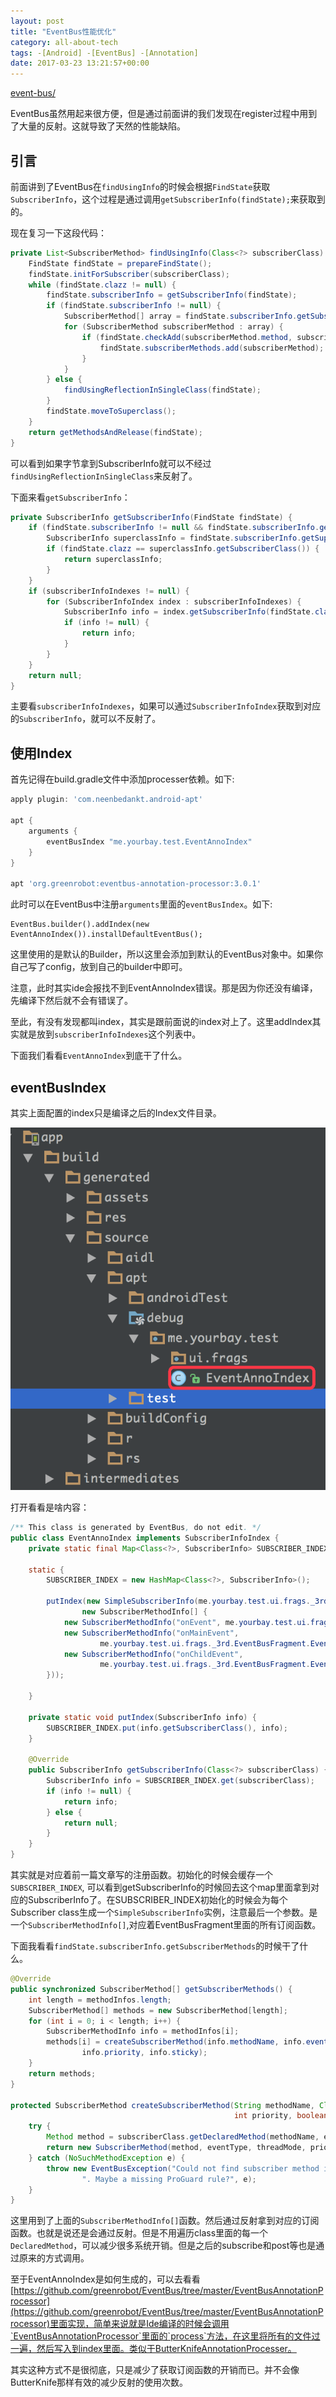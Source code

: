 ```yaml
---
layout: post
title: "EventBus性能优化"
category: all-about-tech
tags: -[Android] -[EventBus] -[Annotation]
date: 2017-03-23 13:21:57+00:00
---
```



[event-bus/](../event-bus/)

EventBus虽然用起来很方便，但是通过前面讲的我们发现在register过程中用到了大量的反射。这就导致了天然的性能缺陷。

## 引言

前面讲到了EventBus在`findUsingInfo`的时候会根据`FindState`获取`SubscriberInfo`，这个过程是通过调用`getSubscriberInfo(findState);`来获取到的。

现在复习一下这段代码：

```java
private List<SubscriberMethod> findUsingInfo(Class<?> subscriberClass) {
    FindState findState = prepareFindState();
    findState.initForSubscriber(subscriberClass);
    while (findState.clazz != null) {
        findState.subscriberInfo = getSubscriberInfo(findState);
        if (findState.subscriberInfo != null) {
            SubscriberMethod[] array = findState.subscriberInfo.getSubscriberMethods();
            for (SubscriberMethod subscriberMethod : array) {
                if (findState.checkAdd(subscriberMethod.method, subscriberMethod.eventType)) {
                    findState.subscriberMethods.add(subscriberMethod);
                }
            }
        } else {
            findUsingReflectionInSingleClass(findState);
        }
        findState.moveToSuperclass();
    }
    return getMethodsAndRelease(findState);
}
```

可以看到如果字节拿到SubscriberInfo就可以不经过`findUsingReflectionInSingleClass`来反射了。

下面来看`getSubscriberInfo`：

```java
private SubscriberInfo getSubscriberInfo(FindState findState) {
    if (findState.subscriberInfo != null && findState.subscriberInfo.getSuperSubscriberInfo() != null) {
        SubscriberInfo superclassInfo = findState.subscriberInfo.getSuperSubscriberInfo();
        if (findState.clazz == superclassInfo.getSubscriberClass()) {
            return superclassInfo;
        }
    }
    if (subscriberInfoIndexes != null) {
        for (SubscriberInfoIndex index : subscriberInfoIndexes) {
            SubscriberInfo info = index.getSubscriberInfo(findState.clazz);
            if (info != null) {
                return info;
            }
        }
    }
    return null;
}
```

主要看`subscriberInfoIndexes`，如果可以通过`SubscriberInfoIndex`获取到对应的`SubscriberInfo`，就可以不反射了。

## 使用Index

首先记得在build.gradle文件中添加processer依赖。如下:

```groovy
apply plugin: 'com.neenbedankt.android-apt'

apt {
    arguments {
        eventBusIndex "me.yourbay.test.EventAnnoIndex"
    }
}

apt 'org.greenrobot:eventbus-annotation-processor:3.0.1'
```

此时可以在EventBus中注册`arguments`里面的`eventBusIndex`。如下:

```
EventBus.builder().addIndex(new EventAnnoIndex()).installDefaultEventBus();
```

这里使用的是默认的Builder，所以这里会添加到默认的EventBus对象中。如果你自己写了config，放到自己的builder中即可。

注意，此时其实ide会报找不到EventAnnoIndex错误。那是因为你还没有编译，先编译下然后就不会有错误了。

至此，有没有发现都叫index，其实是跟前面说的index对上了。这里addIndex其实就是放到`subscriberInfoIndexes`这个列表中。

下面我们看看`EventAnnoIndex`到底干了什么。

## eventBusIndex

其实上面配置的index只是编译之后的Index文件目录。

![event-bus-index-file](/media/imgs/event-bus-index-file.gif)

打开看看是啥内容：

```java
/** This class is generated by EventBus, do not edit. */
public class EventAnnoIndex implements SubscriberInfoIndex {
    private static final Map<Class<?>, SubscriberInfo> SUBSCRIBER_INDEX;

    static {
        SUBSCRIBER_INDEX = new HashMap<Class<?>, SubscriberInfo>();

        putIndex(new SimpleSubscriberInfo(me.yourbay.test.ui.frags._3rd.EventBusFragment.class, true,
                new SubscriberMethodInfo[] {
            new SubscriberMethodInfo("onEvent", me.yourbay.test.ui.frags._3rd.EventBusFragment.Event.class),
            new SubscriberMethodInfo("onMainEvent",
                    me.yourbay.test.ui.frags._3rd.EventBusFragment.EventThreadMain.class, ThreadMode.MAIN),
            new SubscriberMethodInfo("onChildEvent",
                    me.yourbay.test.ui.frags._3rd.EventBusFragment.EventThreadChild.class, ThreadMode.BACKGROUND),
        }));

    }

    private static void putIndex(SubscriberInfo info) {
        SUBSCRIBER_INDEX.put(info.getSubscriberClass(), info);
    }

    @Override
    public SubscriberInfo getSubscriberInfo(Class<?> subscriberClass) {
        SubscriberInfo info = SUBSCRIBER_INDEX.get(subscriberClass);
        if (info != null) {
            return info;
        } else {
            return null;
        }
    }
}
```
其实就是对应着前一篇文章写的注册函数。初始化的时候会缓存一个`SUBSCRIBER_INDEX`, 可以看到getSubscriberInfo的时候回去这个map里面拿到对应的SubscriberInfo了。在SUBSCRIBER_INDEX初始化的时候会为每个Subscriber class生成一个`SimpleSubscriberInfo`实例，注意最后一个参数。是一个`SubscriberMethodInfo[]`,对应着EventBusFragment里面的所有订阅函数。

下面我看看`findState.subscriberInfo.getSubscriberMethods`的时候干了什么。

```java
@Override
public synchronized SubscriberMethod[] getSubscriberMethods() {
    int length = methodInfos.length;
    SubscriberMethod[] methods = new SubscriberMethod[length];
    for (int i = 0; i < length; i++) {
        SubscriberMethodInfo info = methodInfos[i];
        methods[i] = createSubscriberMethod(info.methodName, info.eventType, info.threadMode,
                info.priority, info.sticky);
    }
    return methods;
}

protected SubscriberMethod createSubscriberMethod(String methodName, Class<?> eventType, ThreadMode threadMode,
                                                  int priority, boolean sticky) {
    try {
        Method method = subscriberClass.getDeclaredMethod(methodName, eventType);
        return new SubscriberMethod(method, eventType, threadMode, priority, sticky);
    } catch (NoSuchMethodException e) {
        throw new EventBusException("Could not find subscriber method in " + subscriberClass +
                ". Maybe a missing ProGuard rule?", e);
    }
}
```

这里用到了上面的`SubscriberMethodInfo[]`函数。然后通过反射拿到对应的订阅函数。也就是说还是会通过反射。但是不用遍历class里面的每一个`DeclaredMethod`，可以减少很多系统开销。但是之后的subscribe和post等也是通过原来的方式调用。

至于EventAnnoIndex是如何生成的，可以去看看[https://github.com/greenrobot/EventBus/tree/master/EventBusAnnotationProcessor](https://github.com/greenrobot/EventBus/tree/master/EventBusAnnotationProcessor)里面实现，简单来说就是Ide编译的时候会调用`EventBusAnnotationProcessor`里面的`process`方法，在这里将所有的文件过一遍，然后写入到index里面。类似于ButterKnifeAnnotationProcesser。

其实这种方式不是很彻底，只是减少了获取订阅函数的开销而已。并不会像ButterKnife那样有效的减少反射的使用次数。
